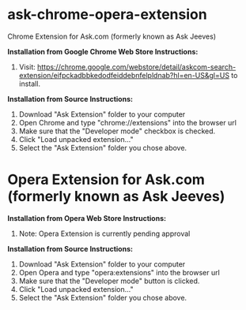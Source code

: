 # ask-chrome-opera-extension
Chrome Extension for Ask.com (formerly known as Ask Jeeves)

<b>Installation from Google Chrome Web Store Instructions:</b>
1.  Visit: https://chrome.google.com/webstore/detail/askcom-search-extension/eifpckadbbkedodfeiddebnfelpldnab?hl=en-US&gl=US to install.

<b>Installation from Source Instructions:</b>
1. Download "Ask Extension" folder to your computer
2. Open Chrome and type "chrome://extensions" into the browser url
3. Make sure that the "Developer mode" checkbox is checked.
4. Click "Load unpacked extension..."
5. Select the "Ask Extension" folder you chose above.


# Opera Extension for Ask.com (formerly known as Ask Jeeves)

<b>Installation from Opera Web Store Instructions:</b>
1.  Note:  Opera Extension is currently pending approval

<b>Installation from Source Instructions:</b>
1. Download "Ask Extension" folder to your computer
2. Open Opera and type "opera:extensions" into the browser url
3. Make sure that the "Developer mode" button is clicked.
4. Click "Load unpacked extension..."
5. Select the "Ask Extension" folder you chose above.

